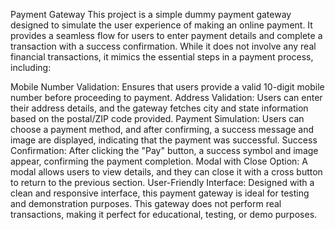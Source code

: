 Payment Gateway
This project is a simple dummy payment gateway designed to simulate the user experience of making an online payment. It provides a seamless flow for users to enter payment details and complete a transaction with a success confirmation. While it does not involve any real financial transactions, it mimics the essential steps in a payment process, including:

Mobile Number Validation: Ensures that users provide a valid 10-digit mobile number before proceeding to payment.
Address Validation: Users can enter their address details, and the gateway fetches city and state information based on the postal/ZIP code provided.
Payment Simulation: Users can choose a payment method, and after confirming, a success message and image are displayed, indicating that the payment was successful.
Success Confirmation: After clicking the "Pay" button, a success symbol and image appear, confirming the payment completion.
Modal with Close Option: A modal allows users to view details, and they can close it with a cross button to return to the previous section.
User-Friendly Interface: Designed with a clean and responsive interface, this payment gateway is ideal for testing and demonstration purposes.
This gateway does not perform real transactions, making it perfect for educational, testing, or demo purposes.
